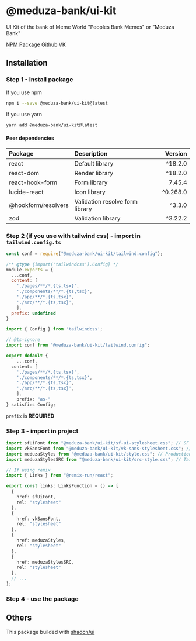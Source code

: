 # @meduza-bank/ui-kit
UI Kit of the bank of Meme World "Peoples Bank Memes" or "Meduza Bank"

[NPM Package](https://www.npmjs.com/package/@meduza-bank/ui-kit)
[Github](https://github.com/meme-bank/ui-kit)
[VK](https://vk.com/club206737619)

## Installation

### Step 1 - Install package
If you use npm
```bash
npm i --save @meduza-bank/ui-kit@latest
```

If you use yarn
```bash
yarn add @meduza-bank/ui-kit@latest
```

#### Peer dependencies
| Package | Description | Version |
| :--- | :--- | ---: |
| react | Default library | ^18.2.0 |
| react-dom | Render library | ^18.2.0 |
| react-hook-form | Form library | 7.45.4 |
| lucide-react | Icon library | ^0.268.0 |
| @hookform/resolvers | Validation resolve form library | ^3.3.0 |
| zod | Validation library | ^3.22.2 |

### Step 2 (if you use with tailwind css) - import in `tailwind.config.ts`

```js
const conf = require("@meduza-bank/ui-kit/tailwind.config");

/** @type {import('tailwindcss').Config} */
module.exports = {
  ...conf,
  content: [
    './pages/**/*.{ts,tsx}',
    './components/**/*.{ts,tsx}',
    './app/**/*.{ts,tsx}',
    './src/**/*.{ts,tsx}',
	],
  prefix: undefined
}
```

```ts
import { Config } from 'tailwindcss';

// @ts-ignore
import conf from "@meduza-bank/ui-kit/tailwind.config";

export default {
    ...conf,
  content: [
    './pages/**/*.{ts,tsx}',
    './components/**/*.{ts,tsx}',
    './app/**/*.{ts,tsx}',
    './src/**/*.{ts,tsx}',
	],
    prefix: "as-"
} satisfies Config;
```

`prefix` is **REQUIRED**

### Step 3 - import in project

```ts
import sfUiFont from "@meduza-bank/ui-kit/sf-ui-stylesheet.css"; // SF UI font
import vkSansFont from "@meduza-bank/ui-kit/vk-sans-stylesheet.css"; // VK Sans font
import meduzaStyles from "@meduza-bank/ui-kit/style.css"; // Production styles
import meduzaStylesSRC from "@meduza-bank/ui-kit/src-style.css"; // Tailwind styles (if you use with tailwind css)

// If using remix
import { Links } from "@remix-run/react";

export const links: LinksFunction = () => [
  {
    href: sfUiFont,
    rel: "stylesheet"
  },
  {
    href: vkSansFont,
    rel: "stylesheet"
  },
  {
    href: meduzaStyles,
    rel: "stylesheet"
  },
  {
    href: meduzaStylesSRC,
    rel: "stylesheet"
  },
  // ...
];
```

### Step 4 - use the package

## Others
This package builded with [shadcn/ui](https://ui.shadcn.com/)